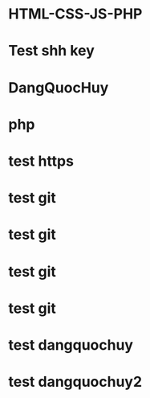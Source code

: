 # HTML-CSS-JS-PHP
# Test shh key
# DangQuocHuy
# php
# test https
# test git
# test git
# test git
# test git
# test dangquochuy
# test dangquochuy2